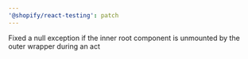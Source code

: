 ```yaml
---
'@shopify/react-testing': patch
---
```


Fixed a null exception if the inner root component is unmounted by the outer wrapper during an act
